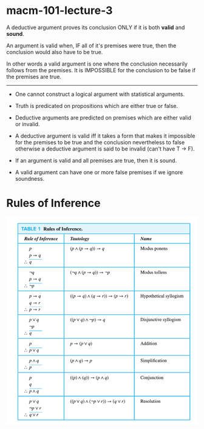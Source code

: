 # macm-101-lecture-3

A deductive argument proves its conclusion ONLY if it is both **valid** and **sound**.

An argument is valid when, IF all of it's premises were true, then the conclusion would also have to be true. 

In other words a valid argument is one where the conclusion necessarily follows from the premises. It is IMPOSSIBLE for the conclusion to be false if the premises are true.

--- 

* One cannot construct a logical argument with statistical arguments. 

* Truth is predicated on propositions which are either true or false.

* Deductive arguments are predicted on premises which are either valid or invalid.

* A deductive argument is valid iff it takes a form that makes it impossible for the premises to be true and the conclusion nevertheless to false otherwise a deductive argument is said to be invalid (can't have T -> F). 

* If an argument is valid and all premises are true, then it is sound.

* A valid argument can have one or more false premises if we ignore soundness.

# Rules of Inference

![](assets/images/rulesin.png)